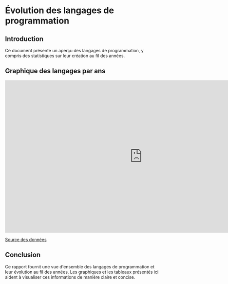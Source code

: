 # Évolution des langages de programmation

## Introduction
Ce document présente un aperçu des langages de programmation, y compris des statistiques sur leur création au fil des années.

## Graphique des langages par ans

<iframe width="900" height="500" frameborder="0" scrolling="no" src="https://chart-studio.plotly.com/~votre_nom_utilisateur/1.embed"></iframe>

[Source des données](/Benchmark_Languages.md)

## Conclusion
Ce rapport fournit une vue d'ensemble des langages de programmation et leur évolution au fil des années. Les graphiques et les tableaux présentés ici aident à visualiser ces informations de manière claire et concise.
